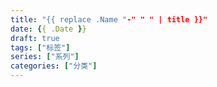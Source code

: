 ```yaml
---
title: "{{ replace .Name "-" " " | title }}"
date: {{ .Date }}
draft: true
tags: ["标签"]
series: ["系列"]
categories: ["分类"]
---
```


